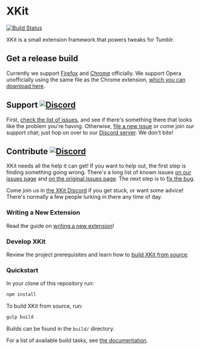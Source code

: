 # XKit

[![Build Status](https://travis-ci.org/new-xkit/XKit.svg?branch=master)](https://travis-ci.org/new-xkit/XKit)

XKit is a small extension framework that powers tweaks for Tumblr.

## Get a release build
Currently we support [Firefox](https://addons.mozilla.org/en-US/firefox/addon/new-xkit/) and [Chrome](https://chrome.google.com/webstore/detail/new-xkit/inobiceghmpkaklcknpniboilbjmlald) officially. 
We support Opera unofficially using the same file as the Chrome extension, [which you can download here](https://github.com/new-xkit/XKit/releases).

## Support [![Discord](https://img.shields.io/badge/discord-join_support_chat-7289DA.svg)](https://new-xkit-extension.tumblr.com/discord-support)

First, [check the list of issues](https://github.com/new-xkit/XKit/issues), and see if there's something there that looks like the problem you're having. Otherwise, [file a new issue](https://github.com/new-xkit/XKit/issues) or come join our support chat; just hop on over to our [Discord server](https://new-xkit-extension.tumblr.com/discord-support). We don't bite!

## Contribute [![Discord](https://img.shields.io/badge/discord-join_developer_chat-7289DA.svg)](https://new-xkit-extension.tumblr.com/discord)
XKit needs all the help it can get! If you want to help out, the first step is
finding something going wrong. There's a long list of known issues
[on our issues page](https://github.com/new-xkit/XKit/issues) and
[on the original issues page](https://github.com/atesh/XKit/issues). The next step is to
[fix the bug](https://github.com/new-xkit/XKit/wiki/Fixing-a-bug).

Come join us in [the XKit Discord](https://new-xkit-extension.tumblr.com/discord) if you get stuck, or want some advice! There's normally a few people lurking in there any time of day.

### Writing a New Extension
Read the guide on [writing a new extension](./docs/extensions/Writing-a-New-Extension.md)!

### Develop XKit
Review the project prerequisites and learn how to [build XKit from source](./docs/contributing/Build-XKit.md).

### Quickstart
In your clone of this repository run:

```sh
npm install
```

To build XKit from source, run:

```sh
gulp build
```

Builds can be found in the `build/` directory.

For a list of available build tasks, see [the documentation](./docs/contributing/Build-XKit.md#gulp-tasks).
